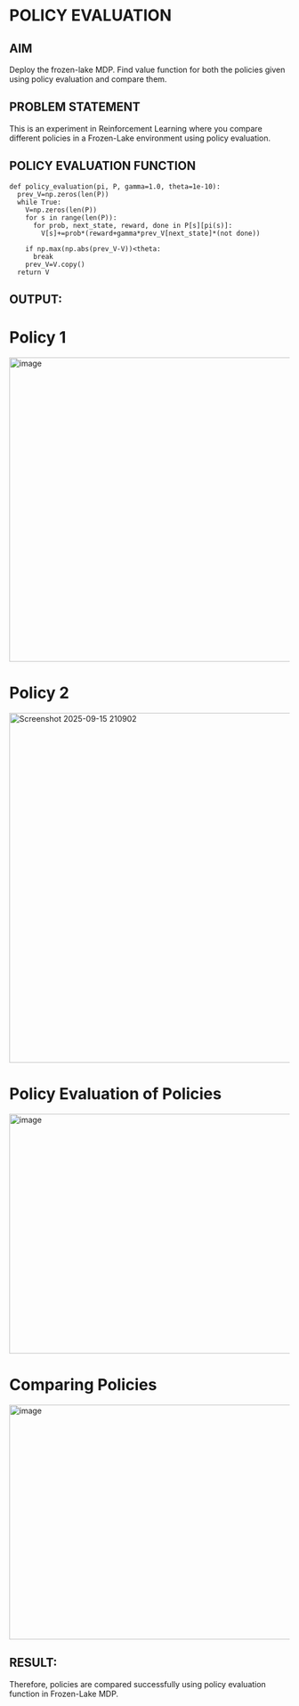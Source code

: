 # POLICY EVALUATION

## AIM
Deploy the frozen-lake MDP. Find value function for both the policies given using policy evaluation and compare them.

## PROBLEM STATEMENT
This is an experiment in Reinforcement Learning where you compare different policies in a Frozen-Lake environment using policy evaluation.

## POLICY EVALUATION FUNCTION
```
def policy_evaluation(pi, P, gamma=1.0, theta=1e-10):
  prev_V=np.zeros(len(P))
  while True:
    V=np.zeros(len(P))
    for s in range(len(P)):
      for prob, next_state, reward, done in P[s][pi(s)]:
        V[s]+=prob*(reward+gamma*prev_V[next_state]*(not done))

    if np.max(np.abs(prev_V-V))<theta:
      break
    prev_V=V.copy()
  return V
```

## OUTPUT:
# Policy 1

<img width="684" height="547" alt="image" src="https://github.com/user-attachments/assets/4d64e8a5-e65f-4b11-a668-4ac3e59af3c7" />

# Policy 2

<img width="746" height="629" alt="Screenshot 2025-09-15 210902" src="https://github.com/user-attachments/assets/89c954f8-5d9f-4874-b6fe-957f5cce110b" />

# Policy Evaluation of Policies

<img width="544" height="431" alt="image" src="https://github.com/user-attachments/assets/b1452a23-a551-43dd-a3ef-a5d82a896edf" />

# Comparing Policies

<img width="709" height="422" alt="image" src="https://github.com/user-attachments/assets/4472e53b-4b00-4735-bbde-747ade590783" />

## RESULT:
Therefore, policies are compared successfully using policy evaluation function in Frozen-Lake MDP.
